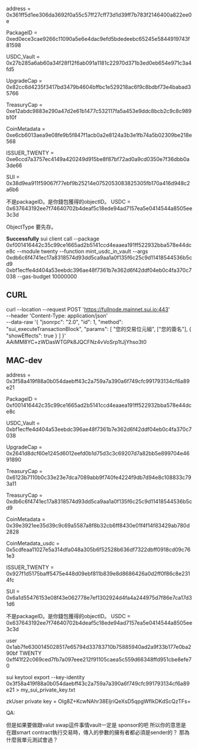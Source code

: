 address = 0x361ff5d1ee306da3692f0a55c57ff27cff73d1d39ff7b783f2146400a822ee0e

PackageID = 0xed0ece3cae9266c11090a5e6e4dac9efd5bdedeebc65245e5844919743f81598

USDC_Vault = 0x27b285a6ab60a34f28f12f6ab091a1181c22970d371b3ed0eb654e971c3a4fd5

UpgradeCap = 0x82cc6d4235f3417bd3479b4604bffbc1e529218ac6f9c8bdbf73e4babad35766

TreasuryCap<TWENTY> = 0xe12abdc9883e290a47d2e61b1477c532117fa5a453e9ddc8bcb2c9c8c989b10f

CoinMetadata = 0xe6cb6013aea9e08fe9b5f847f1acb0a2e8124a3b3e1fb74a5b02309be218e568

ISSUER_TWENTY = 0xe6ccd7a3757ec4149a420249d915be8f87bf72ad0a9cd0350e7f36dbb0a3de66

SUI = 0x38d9ea911f59067f77ebf9b25214e0752053083825305fb170a416d948c2a6b6

不是packageID。是你錢包獲得的objectID。
USDC = 0x637643192ee7f74640702b4deaf5c18ede94ad7157ea5e0414544a8505ee3c3d

ObjectType 要先存。

**Successfully**
sui client call --package 0xf001416442c35c99ce1665ad2b5141ccd4eaaea191ff522932bba578e44dce8c --module twenty --function mint_usdc_in_vault --args 0xdb6c6f4741ec17a8318574d93dd5ca9aa1a0f135f6c25c9d11418544536b5cd9 0xbf1ecffe4d404a53eebdc396ae48f7361b7e362d6f42ddf04eb0c4fa370c7038 --gas-budget 10000000


## CURL

curl --location --request POST 'https://fullnode.mainnet.sui.io:443' \
--header 'Content-Type: application/json' \
--data-raw '{
    "jsonrpc": "2.0",
    "id": 1,
    "method": "sui_executeTransactionBlock",
    "params": [
        "您的交易位元組",
        ["您的簽名"],
        {
            "showEffects": true
        }
    ]
}'
AAiMM8YC+zWDasWTGPk8JQCFNz4vVoSrp1tJjYhso3t0


## MAC-dev

address = 0x3f58a419f88a0b054daebff43c2a759a7a390a6f749cfc991793134cf6a89e21

PackageID = 0xf001416442c35c99ce1665ad2b5141ccd4eaaea191ff522932bba578e44dce8c

USDC_Vault = 0xbf1ecffe4d404a53eebdc396ae48f7361b7e362d6f42ddf04eb0c4fa370c7038

UpgradeCap = 0x2641d8dcf60e1245d6012eefd0b1d75d3c3c69207d7a82bb5e899704e4691890

TreasuryCap<TWENTY> = 0x6123b7110b0c33e23e7dca7089abb9f740fe4224f9db7d94e8c108833c793a11

TreasuryCap<USDC> = 0xdb6c6f4741ec17a8318574d93dd5ca9aa1a0f135f6c25c9d11418544536b5cd9

CoinMetadata = 0x39e3921ee35d39c9c69a5587a8f8b32cb6ff8430e01f4f14f83429ab780d2828

CoinMetadata_usdc = 0x5cdfeaa11027e5a314dfa048a305b6f52528b636df7322dbff0918cd09c761e3

ISSUER_TWENTY = 0x927f1d5175baff5475e448d09ebf811b839e8d8686426a0d2ff0f86c8e2314fc

SUI = 0x6a1d55476153e08f43e062778e7ef1302924d4fa4a244975d7f86e7ca17d31d6

不是packageID。是你錢包獲得的objectID。
USDC = 0x637643192ee7f74640702b4deaf5c18ede94ad7157ea5e0414544a8505ee3c3d

user
0x1ab7fe6300145028517e65794d33783710b75885940ad2a9f33b177e0ba290bf
TWENTY
0xff41f22c069ced7fb7a097eee212f91105caea5c559d66348ffd951cbe8efe70


sui keytool export --key-identity 0x3f58a419f88a0b054daebff43c2a759a7a390a6f749cfc991793134cf6a89e21 > my_sui_private_key.txt

zkUser private key = OIg8Z+KcwNAhr38EljriQeXsD5qpgWfIkDKdScQzTFs=

QA:

但是如果要做跟valut swap這件事情vault一定是 sponsor的吧
所以你的意思是 在跟smart contract執行交易時，傳入的參數的擁有者都必須是sender的？
那為什麼我單元測試會過？



